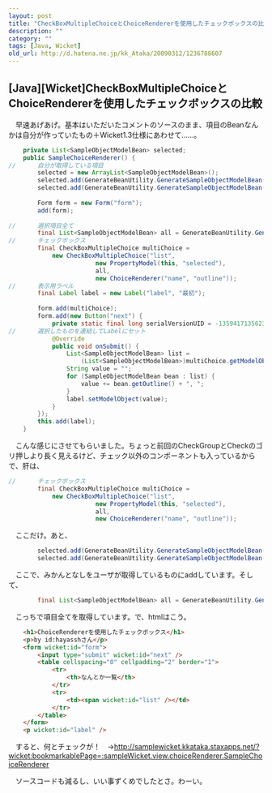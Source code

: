 ```yaml
---
layout: post
title: "CheckBoxMultipleChoiceとChoiceRendererを使用したチェックボックスの比較"
description: ""
category: ""
tags: [Java, Wicket]
old_url: http://d.hatena.ne.jp/kk_Ataka/20090312/1236788607
---
```


\[Java\]\[Wicket\]CheckBoxMultipleChoiceとChoiceRendererを使用したチェックボックスの比較
----------------------------------------------------------------------------------------

　早速あげあげ。基本はいただいたコメントのソースのまま、項目のBeanなんかは自分が作っていたもの＋Wicket1.3仕様にあわせて……。

``` java
    private List<SampleObjectModelBean> selected;
    public SampleChoiceRenderer() {
//      自分が取得している項目
        selected = new ArrayList<SampleObjectModelBean>();
        selected.add(GenerateBeanUtility.GenerateSampleObjectModelBean(2));
        selected.add(GenerateBeanUtility.GenerateSampleObjectModelBean(5));
        
        Form form = new Form("form");
        add(form);
        
//      選択項目全て
        final List<SampleObjectModelBean> all = GenerateBeanUtility.GenerateSampleObjectModelBean();
//      チェックボックス
        final CheckBoxMultipleChoice multiChoice = 
            new CheckBoxMultipleChoice("list", 
                        new PropertyModel(this, "selected"), 
                        all, 
                        new ChoiceRenderer("name", "outline"));
//      表示用ラベル
        final Label label = new Label("label", "最初");
        
        form.add(multiChoice);
        form.add(new Button("next") {
            private static final long serialVersionUID = -1359417135623629179L;
//      選択したものを連結してLabelにセット
            @Override
            public void onSubmit() {
                List<SampleObjectModelBean> list = 
                    (List<SampleObjectModelBean>)multiChoice.getModelObject();
                String value = "";
                for (SampleObjectModelBean bean : list) {
                    value += bean.getOutline() + ", ";
                }
                label.setModelObject(value);
            }
        });
        this.add(label);
    }
```

　こんな感じにさせてもらいました。ちょっと前回のCheckGroupとCheckのゴリ押しより長く見えるけど、チェック以外のコンポーネントも入っているからで、肝は、

``` java
//      チェックボックス
        final CheckBoxMultipleChoice multiChoice = 
            new CheckBoxMultipleChoice("list", 
                        new PropertyModel(this, "selected"), 
                        all, 
                        new ChoiceRenderer("name", "outline"));
```

　ここだけ。あと、

``` java
        selected.add(GenerateBeanUtility.GenerateSampleObjectModelBean(2));
        selected.add(GenerateBeanUtility.GenerateSampleObjectModelBean(5));
```

　ここで、みかんとなしをユーザが取得しているものにaddしています。そして、

``` java
        final List<SampleObjectModelBean> all = GenerateBeanUtility.GenerateSampleObjectModelBean();
```

　こっちで項目全てを取得しています。で、htmlはこう。

``` html
    <h1>ChoiceRendererを使用したチェックボックス</h1>
    <p>by id:hayasshさん</p>
    <form wicket:id="form">
        <input type="submit" wicket:id="next" />
        <table cellspacing="0" cellpadding="2" border="1">
            <tr>
                <th>なんとか一覧</th>
            </tr>
            <tr>
                <td><span wicket:id="list" /></td>
            </tr>
        </table>
    </form>
    <p wicket:id="label" />
```

　すると、何とチェックが！　→<http://samplewicket.kkataka.staxapps.net/?wicket:bookmarkablePage=:sampleWicket.view.choiceRenderer.SampleChoiceRenderer>

　ソースコードも減るし、いい事ずくめでしたとさ。わーい。

